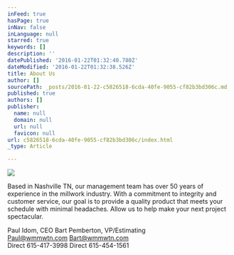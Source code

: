 ```yaml
---
inFeed: true
hasPage: true
inNav: false
inLanguage: null
starred: true
keywords: []
description: ''
datePublished: '2016-01-22T01:32:40.780Z'
dateModified: '2016-01-22T01:32:38.526Z'
title: About Us
author: []
sourcePath: _posts/2016-01-22-c5826518-6cda-40fe-9055-cf82b3bd306c.md
published: true
authors: []
publisher:
  name: null
  domain: null
  url: null
  favicon: null
url: c5826518-6cda-40fe-9055-cf82b3bd306c/index.html
_type: Article

---
```

![](https://s3-us-west-2.amazonaws.com/the-grid-img/p/277a742becb16e271926e767814b0016b2cb43ac.png)

Based in Nashville TN, our management team has over 50 years of experience in the millwork industry.  With a commitment to integrity and customer service, our goal is to provide a quality product that meets your schedule with minimal headaches. Allow us to help make your next project spectacular.

Paul Idom, CEO                                                  Bart Pemberton, VP/Estimating  
Paul@wmmwtn.com                                           Bart@wmmwtn.com  
Direct 615-417-3998                                           Direct 615-454-1561